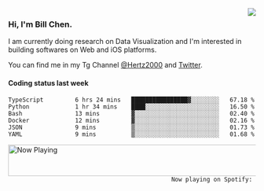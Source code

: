 <img  align="right" src="https://github-readme-stats.vercel.app/api?username=BillChen2k&show_icons=false&count_private=true&hide_title=true">

### Hi, I'm Bill Chen.

I am currently doing research on Data Visualization and I'm interested in building softwares on Web and iOS platforms.

You can find me in my Tg Channel [@Hertz2000](https://t.me/Hertz2000) and [Twitter](https://twitter.com/billchen2k).

#### Coding status last week

<!--START_SECTION:waka-->

```text
TypeScript         6 hrs 24 mins   ████████████████▓░░░░░░░░   67.18 %
Python             1 hr 34 mins    ████░░░░░░░░░░░░░░░░░░░░░   16.50 %
Bash               13 mins         ▓░░░░░░░░░░░░░░░░░░░░░░░░   02.40 %
Docker             12 mins         ▓░░░░░░░░░░░░░░░░░░░░░░░░   02.16 %
JSON               9 mins          ▒░░░░░░░░░░░░░░░░░░░░░░░░   01.73 %
YAML               9 mins          ▒░░░░░░░░░░░░░░░░░░░░░░░░   01.68 %
```

<!--END_SECTION:waka-->


<div>
<a href="https://spotify-now-playing.billchen2k.vercel.app/now-playing?open">
   <img align="right" src="https://spotify-now-playing.billchen2k.vercel.app/now-playing" width="540" height="64" alt="Now Playing">
</a>
</div>

<div>
<p align="right"><code>Now playing on Spotify: </code></p>
</div>

<!--
**BillChen2K/BillChen2K** is a ✨ _special_ ✨ repository because its `README.md` (this file) appears on your GitHub profile.

Here are some ideas to get you started:

- 🔭 I’m currently working on ...
- 🌱 I’m currently learning ...
- 👯 I’m looking to collaborate on ...
- 🤔 I’m looking for help with ...
- 💬 Ask me about ...
- 📫 How to reach me: ...
- 😄 Pronouns: ...
- ⚡ Fun fact: ...
-->

